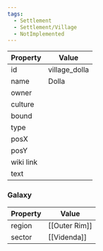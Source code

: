 ```yaml
---
tags:
  - Settlement
  - Settlement/Village
  - NotImplemented
---
```


| Property  | Value         |
| --------- | ------------- |
| id        | village_dolla |
| name      | Dolla         |
| owner     |               |
| culture   |               |
| bound     |               |
| type      |               |
| posX      |               |
| posY      |               |
| wiki link |               |
| text      |               |

### Galaxy
| Property | Value         |
| -------- | ------------- |
| region   | [[Outer Rim]] |
| sector   | [[Videnda]]   |
